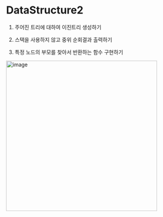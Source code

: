 # DataStructure2
1. 주어진 트리에 대하여 이진트리 생성하기

2. 스택을 사용하지 않고 중위 순회결과 출력하기

3. 특정 노드의 부모를 찾아서 반환하는 함수 구현하기

<img width="410" alt="image" src="https://github.com/PINGPINGYEE/DataStructure2/assets/30267171/1ddd5477-3db9-4dfc-8051-98a8ccd5ebee">
